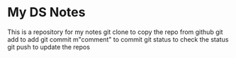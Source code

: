 # My DS Notes
This is a repository for my notes
git clone to copy the repo from github
git add to add
git commit m"comment" to commit
git status to check  the status
git push to update the repos